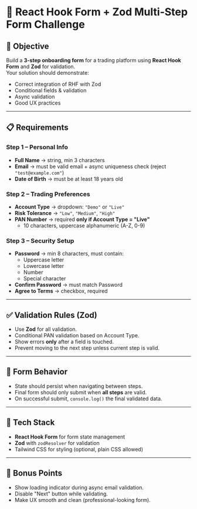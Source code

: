 # 🚀 React Hook Form + Zod Multi-Step Form Challenge
 
## 📌 Objective
Build a **3-step onboarding form** for a trading platform using **React Hook Form** and **Zod** for validation.  
Your solution should demonstrate:
- Correct integration of RHF with Zod
- Conditional fields & validation
- Async validation
- Good UX practices
 
---
 
## 📋 Requirements
 
### **Step 1 – Personal Info**
- **Full Name** → string, min 3 characters
- **Email** → must be valid email + async uniqueness check (reject `"test@example.com"`)
- **Date of Birth** → must be at least 18 years old
 
### **Step 2 – Trading Preferences**
- **Account Type** → dropdown: `"Demo"` or `"Live"`
- **Risk Tolerance** → `"Low"`, `"Medium"`, `"High"`
- **PAN Number** → required **only if Account Type = "Live"**  
  - 10 characters, uppercase alphanumeric (A-Z, 0-9)
 
### **Step 3 – Security Setup**
- **Password** → min 8 characters, must contain:
  - Uppercase letter
  - Lowercase letter
  - Number
  - Special character
- **Confirm Password** → must match Password
- **Agree to Terms** → checkbox, required
 
---
 
## ✅ Validation Rules (Zod)
- Use **Zod** for all validation.
- Conditional PAN validation based on Account Type.
- Show errors **only** after a field is touched.
- Prevent moving to the next step unless current step is valid.
 
---
 
## 🔄 Form Behavior
- State should persist when navigating between steps.
- Final form should only submit when **all steps** are valid.
- On successful submit, `console.log()` the final validated data.
 
---
 
## 🧩 Tech Stack
- **React Hook Form** for form state management
- **Zod** with `zodResolver` for validation
- Tailwind CSS for styling (optional, plain CSS allowed)
 
---
 
## 🎯 Bonus Points
- Show loading indicator during async email validation.
- Disable "Next" button while validating.
- Make UX smooth and clean (professional-looking form).